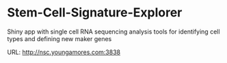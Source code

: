 # Stem-Cell-Signature-Explorer
Shiny app with single cell RNA sequencing analysis tools for identifying cell types and defining new maker genes

URL:
http://nsc.youngamores.com:3838

